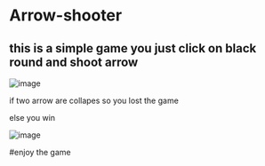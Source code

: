 # Arrow-shooter



## this is a simple game you just click on black round and shoot arrow 
![image](https://user-images.githubusercontent.com/87056376/221341797-09a034d7-3a71-4a6d-95e4-767bae545f94.png)

if two arrow are collapes so you lost the game

else you win

![image](https://user-images.githubusercontent.com/87056376/221341890-52d423fa-9506-4efd-a24e-d72fa83fd1c0.png)


#enjoy the game
